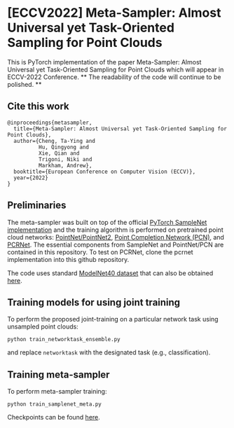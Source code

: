 # [ECCV2022] Meta-Sampler: Almost Universal yet Task-Oriented Sampling for Point Clouds
This is PyTorch implementation of the paper Meta-Sampler: Almost Universal yet Task-Oriented Sampling for Point Clouds which will appear in ECCV-2022 Conference. ** The readability of the code will continue to be polished. **

## Cite this work

```
@inproceedings{metasampler,
  title={Meta-Sampler: Almost Universal yet Task-Oriented Sampling for Point Clouds},
  author={Cheng, Ta-Ying and 
          Hu, Qingyong and 
          Xie, Qian and 
          Trigoni, Niki and 
          Markham, Andrew},
  booktitle={European Conference on Computer Vision (ECCV)},
  year={2022}
}
```

## Preliminaries
The meta-sampler was built on top of the official [PyTorch SampleNet implementation](https://github.com/itailang/SampleNet) and the training algorithm is performed on pretrained point cloud networks: [PointNet/PointNet2](https://github.com/yanx27/Pointnet_Pointnet2_pytorch), [Point Completion Network (PCN)](https://github.com/vinits5/learning3d/tree/master/models), and [PCRNet](https://github.com/vinits5/pcrnet_pytorch). The essential components from SampleNet and PointNet/PCN are contained in this repository. To test on PCRNet, clone the pcrnet implementation into this github repository.

The code uses standard [ModelNet40 dataset](https://modelnet.cs.princeton.edu) that can also be obtained [here](https://github.com/yanx27/Pointnet_Pointnet2_pytorch).

## Training models for using joint training

To perform the proposed joint-training on a particular network task using unsampled point clouds:

```shell
python train_networktask_ensemble.py
```

and replace ```networktask``` with the designated task (e.g., classification).


## Training meta-sampler

To perform meta-sampler training:
```shell
python train_samplenet_meta.py
```

Checkpoints can be found [here](https://drive.google.com/drive/folders/1EIhRHAsyS6EVSBs75X0J8Va30psudwjp?usp=sharing).
